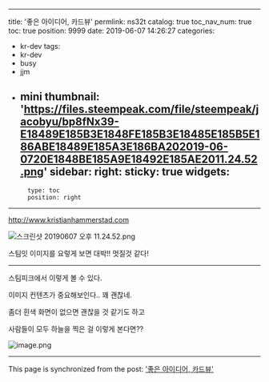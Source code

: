 
---
title: '좋은 아이디어, 카드뷰'
permlink: ns32t
catalog: true
toc_nav_num: true
toc: true
position: 9999
date: 2019-06-07 14:26:27
categories:
- kr-dev
tags:
- kr-dev
- busy
- jjm
- mini
thumbnail: 'https://files.steempeak.com/file/steempeak/jacobyu/bp8fNx39-E18489E185B3E1848FE185B3E18485E185B5E186ABE18489E185A3E186BA202019-06-0720E1848BE185A9E18492E185AE2011.24.52.png'
sidebar:
    right:
        sticky: true
widgets:
    -
        type: toc
        position: right
---


http://www.kristianhammerstad.com

![스크린샷 20190607 오후 11.24.52.png](https://files.steempeak.com/file/steempeak/jacobyu/bp8fNx39-E18489E185B3E1848FE185B3E18485E185B5E186ABE18489E185A3E186BA202019-06-0720E1848BE185A9E18492E185AE2011.24.52.png)

스팀잇 이미지를 요렇게 보면 대박!! 멋질것 같다!

----

스팀피크에서 이렇게 볼 수 있다.

이미지 컨텐츠가 중요해보인다.. 꽤 괜찮네.

좀더 흰색 화면이 없으면 괜찮을 것 같기도 하고

사람들이 모두 하늘을 찍은 걸 이렇게 본다면??

![image.png](https://files.steempeak.com/file/steempeak/jacobyu/G9bicEWd-image.png)

- - -

This page is synchronized from the post: ['좋은 아이디어, 카드뷰'](https://steemit.com/@jacobyu/ns32t)
